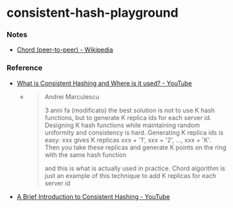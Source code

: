 consistent-hash-playground
==========================
### Notes
- [Chord (peer-to-peer) - Wikipedia](https://en.wikipedia.org/wiki/Chord_(peer-to-peer))

### Reference
- [What is Consistent Hashing and Where is it used? - YouTube](https://www.youtube.com/watch?v=zaRkONvyGr8)
    -   > Andrei Marculescu
        > 
        > 3 anni fa (modificato)
        > the best solution is not to use K hash functions, but to generate K replica ids for each server id. Designing K hash functions while maintaining random uniformity and consistency is hard. Generating K replica ids is easy: xxx gives K replicas xxx + '1', xxx + '2', ..., xxx + 'K'. Then you take these replicas and generate K points on the ring with the same hash function
        > 
        > and this is what is actually used in practice. Chord algorithm is just an example of this technique to add K replicas for each server id
- [A Brief Introduction to Consistent Hashing - YouTube](https://www.youtube.com/watch?v=tHEyzVbl4bg)